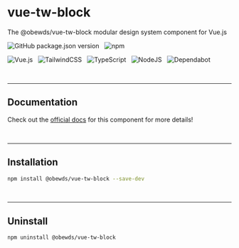 # vue-tw-block

The @obewds/vue-tw-block modular design system component for Vue.js

![GitHub package.json version](https://img.shields.io/github/package-json/v/obewds/vue-tw-block?label=Github&logo=github&style=for-the-badge) &nbsp; ![npm](https://img.shields.io/npm/v/@obewds/vue-tw-block?color=%23cc3534&logo=npm&style=for-the-badge)

![Vue.js](https://img.shields.io/badge/vuejs-%2335495e.svg?style=for-the-badge&logo=vuedotjs&logoColor=%234FC08D) &nbsp; ![TailwindCSS](https://img.shields.io/badge/tailwindcss-%2338B2AC.svg?style=for-the-badge&logo=tailwind-css&logoColor=white) &nbsp; ![TypeScript](https://img.shields.io/badge/typescript-%23007ACC.svg?style=for-the-badge&logo=typescript&logoColor=white) &nbsp; ![NodeJS](https://img.shields.io/badge/node.js-6DA55F?style=for-the-badge&logo=node.js&logoColor=white) &nbsp; ![Dependabot](https://img.shields.io/badge/dependabot-025E8C?style=for-the-badge&logo=dependabot&logoColor=white)

<br>

---
## Documentation

Check out the [official docs](https://obewds.github.io/vue-tw-block/) for this component for more details!

<br>


---
## Installation

```bash
npm install @obewds/vue-tw-block --save-dev
```

<br>


---
## Uninstall

```bash
npm uninstall @obewds/vue-tw-block
```
